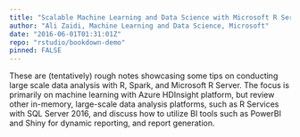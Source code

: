 ```yaml
---
title: "Scalable Machine Learning and Data Science with Microsoft R Server and Spark"
author: "Ali Zaidi, Machine Learning and Data Science, Microsoft"
date: "2016-06-01T01:31:01Z"
repo: "rstudio/bookdown-demo"
pinned: FALSE
---
```


These are (tentatively) rough notes showcasing some tips on conducting large scale data analysis with R, Spark, and Microsoft R Server. The focus is primarily on machine learning with Azure HDInsight platform, but review other in-memory, large-scale data analysis platforms, such as R Services with SQL Server 2016, and discuss how to utilize BI tools such as PowerBI and Shiny for dynamic reporting, and report generation.
